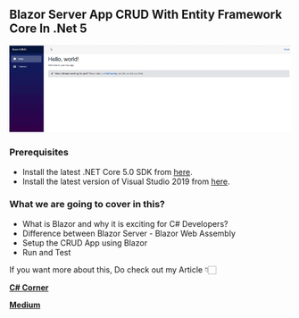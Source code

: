 ## Blazor Server App CRUD With Entity Framework Core In .Net 5

![Alt Text](https://github.com/JayKrishnareddy/BlazorCRUD/blob/master/Blazor_Crud.gif)

### Prerequisites
- Install the latest .NET Core 5.0 SDK from [here](https://dotnet.microsoft.com/download/dotnet/5.0 "here").
- Install the latest version of Visual Studio 2019 from [here](https://visualstudio.microsoft.com/downloads/ "here").

### What we are going to cover in this?
- What is Blazor and why it is exciting for C# Developers?
- Difference between Blazor Server - Blazor Web Assembly
- Setup the CRUD App using Blazor
- Run and Test 

If you want more about this, Do check out my Article 👇🏻

[**C# Corner**](https://www.c-sharpcorner.com/article/blazor-crud-app-using-entity-framework-core-in-net-5/ "C# Corner")

[**Medium**](https://jaykrishnareddy.medium.com/blazor-server-app-crud-with-entity-framework-core-in-net-5-ca20d38a3cc4 "Medium")


